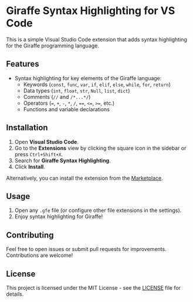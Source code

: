 # Giraffe Syntax Highlighting for VS Code

This is a simple Visual Studio Code extension that adds syntax highlighting for the Giraffe programming language.

## Features

- Syntax highlighting for key elements of the Giraffe language:
  - Keywords (`const`, `func`, `var`, `if`, `elif`, `else`, `while`, `for`, `return`)
  - Data types (`int`, `float`, `str`, `Null`, `list`, `dict`)
  - Comments (`//` and `/*...*/`)
  - Operators (`=`, `+`, `-`, `*`, `/`, `==`, `<=`, `>=`, etc.)
  - Functions and variable declarations

## Installation

1. Open **Visual Studio Code**.
2. Go to the **Extensions** view by clicking the square icon in the sidebar or press `Ctrl+Shift+X`.
3. Search for **Giraffe Syntax Highlighting**.
4. Click **Install**.

Alternatively, you can install the extension from the [Marketplace](https://marketplace.visualstudio.com/).

## Usage

1. Open any `.gfe` file (or configure other file extensions in the settings).
2. Enjoy syntax highlighting for Giraffe!

## Contributing

Feel free to open issues or submit pull requests for improvements. Contributions are welcome!

## License

This project is licensed under the MIT License - see the [LICENSE](LICENSE) file for details.
